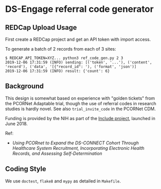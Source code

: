 # DS-Engage referral code generator


## REDCap Upload Usage

First create a REDCap project and get an API token with import access.

To generate a batch of 2 records from each of 3 sites:

```
$ REDCAP_API_TOKEN=XYZ... python3 ref_code_gen.py 2 3
2019-12-06 17:31:59 (INFO) sending: [('token', '...'), ('content', 'record'), ('data', '[{"record_id": '), ('format', 'json')]
2019-12-06 17:31:59 (INFO) result: {'count': 6}
```


## Background

This design is somewhat based on experience with "golden tickets" from
the PCORNet Adaptable trial, though the use of referral codes in
research studies is hardly novel. See also `trial_invite_code` in the
PCORNet CDM.

Funding is provided by the NIH as part of the [Include project][i],
launched in June 2018.

Ref:
  - _Using PCORnet to Expand the DS-CONNECT Cohort Through Healthcare
    System Recruitment, Incorporating Electronic Health Records, and
    Assessing Self-Determination_

[i]: https://www.nih.gov/include-project

## Coding Style

We use `doctest`, `flake8` and `mypy` as detailed in `Makefile`.
